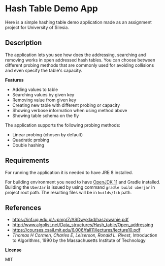 # Hash Table Demo App
Here is a simple hashing table demo application made as an assignment project for University of Silesia.

## Description
The application lets you see how does the addressing, searching and removing works in open addressed hash tables.
You can choose between different probing methods that are commonly used for avoiding collisions and even specify the table's capacity.

**Features**

* Adding values to table
* Searching values by given key
* Removing value from given key
* Creating new table with different probing or capacity
* Showing verbose information when using method above
* Showing table schema on the fly

The application supports the following probing methods:

* Linear probing (chosen by default)
* Quadratic probing
* Double hashing

## Requirements
For running the application it is needed to have JRE 8 installed.

For building environment you need to have [OpenJDK 11](https://github.com/ojdkbuild/ojdkbuild) and Gradle installed. Building the `UberJar` is issued by using command `gradle build uberjar` in project root path.
The resulting files will be in `builds/lib` path.

## References
* https://inf.ug.edu.pl/~pmp/Z/ASDwyklad/haszowanie.pdf
* http://www.algolist.net/Data_structures/Hash_table/Open_addressing
* https://courses.csail.mit.edu/6.006/fall11/lectures/lecture10.pdf
* *Thomas H Cormen, Charles E, Leiserson, Ronald L. Rivest*, Introduction to Algorithms, 1990 by the Massachusetts Institute of Technology

**License**

MIT